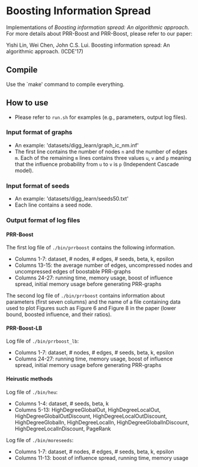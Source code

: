 # Boosting Information Spread 

Implementations of *Boosting information spread: An algorithmic approach*.  For more details about PRR-Boost and PRR-Boost, please refer to our paper:

Yishi Lin, Wei Chen, John C.S. Lui. Boosting information spread: An algorithmic approach. (ICDE'17)

## Compile
Use the `make' command to compile everything.

## How to use

- Please refer to `run.sh` for examples (e.g., parameters, output log files).

### Input format of graphs

- An example: 'datasets/digg_learn/graph_ic_nm.inf'
- The first line contains the number of nodes `n` and the number of edges `m`. Each of the
  remaining `m` lines contains three values `u`, `v` and `p` meaning that the
  influence probability from `u` to `v` is `p` (Independent Cascade model).

### Input format of seeds 

- An example: 'datasets/digg_learn/seeds50.txt'
- Each line contains a seed node.

### Output format of log files

#### PRR-Boost

The first log file of `./bin/prrboost` contains the following information.
- Columns 1-7: dataset, # nodes, # edges, # seeds, beta, k, epsilon
- Columns 13-15: the average number of edges, uncompressed nodes and uncompressed edges of boostable PRR-graphs
- Columns 24-27: running time, memory usage, boost of influence spread, initial memory
  usage before generating PRR-graphs

The second log file of `./bin/prrboost` contains information about parameters (first seven columns) and the name of a file containing data used to plot Figures such as Figure 6 and Figure 8 in the paper (lower bound, boosted influence, and their ratios).

#### PRR-Boost-LB

Log file of `./bin/prrboost_lb`:
- Columns 1-7: dataset, # nodes, # edges, # seeds, beta, k, epsilon
- Columns 24-27: running time, memory usage, boost of influence spread, initial memory
  usage before generating PRR-graphs

#### Heirustic methods

Log file of `./bin/heu`:
- Columns 1-4: dataset, # seeds, beta, k
- Columns 5-13: HighDegreeGlobalOut, HighDegreeLocalOut, HighDegreeGlobalOutDiscount, HighDegreeLocalOutDiscount, HighDegreeGlobalIn, HighDegreeLocalIn, HighDegreeGlobalInDiscount, HighDegreeLocalInDiscount, PageRank

Log file of `./bin/moreseeds`:
- Columns 1-7: dataset, # nodes, # edges, # seeds, beta, k, epsilon
- Columns 11-13: boost of influence spread, running time, memory usage
